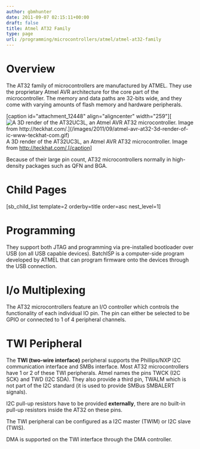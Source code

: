 ```yaml
---
author: gbmhunter
date: 2011-09-07 02:15:11+00:00
draft: false
title: Atmel AT32 Family
type: page
url: /programming/microcontrollers/atmel/atmel-at32-family
---
```


# Overview

The AT32 family of microcontrollers are manufactured by ATMEL. They use the proprietary Atmel AVR architecture for the core part of the microcontroller. The memory and data paths are 32-bits wide, and they come with varying amounts of flash memory and hardware peripherals.

[caption id="attachment_12448" align="aligncenter" width="259"][![A 3D render of the AT32UC3L, an Atmel AVR AT32 microcontroller. Image from http://teckhat.com/.](/images/2011/09/atmel-avr-at32-3d-render-of-ic-www-teckhat-com.gif)
](/images/2011/09/atmel-avr-at32-3d-render-of-ic-www-teckhat-com.gif) A 3D render of the AT32UC3L, an Atmel AVR AT32 microcontroller. Image from http://teckhat.com/.[/caption]

Because of their large pin count, AT32 microcontrollers normally in high-density packages such as QFN and BGA.

# Child Pages

[sb_child_list template=2 orderby=title order=asc nest_level=1]

# Programming

They support both JTAG and programming via pre-installed bootloader over USB (on all USB capable devices). BatchISP is a computer-side program developed by ATMEL that can program firmware onto the devices through the USB connection.

# I/o Multiplexing

The AT32 microcontrollers feature an I/O controller which controls the functionality of each individual IO pin. The pin can either be selected to be GPIO or connected to 1 of 4 peripheral channels.

# TWI Peripheral

The **TWI (two-wire interface)** peripheral supports the Phillips/NXP I2C communication interface and SMBs interface. Most AT32 microcontrollers have 1 or 2 of these TWI peripherals. Atmel names the pins TWCK (I2C SCK) and TWD (I2C SDA). They also provide a third pin, TWALM which is not part of the I2C standard (it is used to provide SMBus SMBALERT signals).

I2C pull-up resistors have to be provided **externally**, there are no built-in pull-up resistors inside the AT32 on these pins.

The TWI peripheral can be configured as a I2C master (TWIM) or I2C slave (TWIS).

DMA is supported on the TWI interface through the DMA controller.
